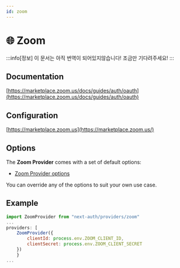 ```yaml
---
id: zoom
---
```


# 🌐 Zoom

:::info[정보]
이 문서는 아직 번역이 되어있지않습니다! 조금만 기다려주세요!
:::

## Documentation[](https://next-auth.js.org/providers/zoom#documentation "Direct link to heading")

[https://marketplace.zoom.us/docs/guides/auth/oauth](https://marketplace.zoom.us/docs/guides/auth/oauth)

## Configuration[](https://next-auth.js.org/providers/zoom#configuration "Direct link to heading")

[https://marketplace.zoom.us](https://marketplace.zoom.us/)

## Options[](https://next-auth.js.org/providers/zoom#options "Direct link to heading")

The **Zoom Provider** comes with a set of default options:

-   [Zoom Provider options](https://github.com/nextauthjs/next-auth/blob/v4/packages/next-auth/src/providers/zoom.ts)

You can override any of the options to suit your own use case.

## Example[](https://next-auth.js.org/providers/zoom#example "Direct link to heading")

```js
import ZoomProvider from "next-auth/providers/zoom"
...
providers: [
    ZoomProvider({
        clientId: process.env.ZOOM_CLIENT_ID,
        clientSecret: process.env.ZOOM_CLIENT_SECRET
    })
    }
...
```

